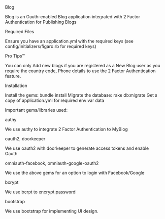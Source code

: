 Blog

Blog is an Oauth-enabled Blog application integrated with 2 Factor Authentication for Publishing Blogs  

Required Files

Ensure you have an application.yml with the required keys (see config/initializers/figaro.rb for required keys)

Pro Tips™

You can only Add new blogs if you are registered as a New Blog user as you require the country code, Phone details to use the 2 Factor Authentication feature.

Installation

Install the gems: bundle install
Migrate the database: rake db:migrate
Get a copy of application.yml for required env var data

Important gems/libraries used:

authy

We use authy to integrate 2 Factor Authentication to MyBlog

oauth2, doorkeeper

We use oauth2 with doorkeeper to generate access tokens and enable Oauth

omniauth-facebook, omniauth-google-oauth2

We use the above gems for an option to login with Facebook/Google

bcrypt

We use bcrpt to encrypt password

bootstrap

We use bootstrap for implementing UI design.